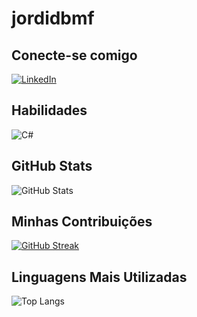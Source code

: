 # jordidbmf

## Conecte-se comigo
[![LinkedIn](https://img.shields.io/badge/LinkedIn-393E46?style=for-the-badge&logo=linkedin&logoColor=96B6C5)](https://www.linkedin.com/in/jordi-di-buono-montserrat-fernandez-8a5066113/)

## Habilidades
![C#](https://img.shields.io/badge/C%23-393E46?style=for-the-badge&logo=c-sharp&logoColor=96B6C5)

## GitHub Stats
![GitHub Stats](https://github-readme-stats.vercel.app/api?username=jordidbmf&theme=transparent&bg_color=393E46&border_color=96B6C5&show_icons=true&icon_color=ADC4CE&title_color=96B6C5&text_color=FFF)

## Minhas Contribuições
[![GitHub Streak](https://streak-stats.demolab.com/?user=jordidbmf&theme=transparent&background=393E46&border=96B6C5&dates=FFF)](https://git.io/streak-stats)

## Linguagens Mais Utilizadas
![Top Langs](https://github-readme-stats-git-masterrstaa-rickstaa.vercel.app/api/top-langs/?username=jordidbmf&bg_color=393E46&border_color=96B6C5&title_color=96B6C5&text_color=FFF)

